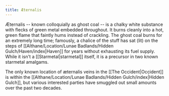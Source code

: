 ```yaml
---
title: Æternalis
---
```


Æternalis -- known colloquially as ghost coal -- is a chalky white substance with flecks of green metal embedded throughout. It burns cleanly into a hot, green flame that faintly hums instead of crackling. The ghost coal burns for an extremely long time; famously, a chalice of the stuff has sat (lit) on the steps of [[Althane/Location/Lunae Badlands/Hidden Gulch/Haven/index|Haven]] for years without exhausting its fuel supply. While it isn't a [[Starmetal|starmetal]] itself, it is a precursor in two known starmetal amalgams.

The only known location of æternalis veins in the [[The Occident|Occident]] is within the [[Althane/Location/Lunae Badlands/Hidden Gulch/index|Hidden Gulch]], but various interested parties have smuggled out small amounts over the past two decades.
